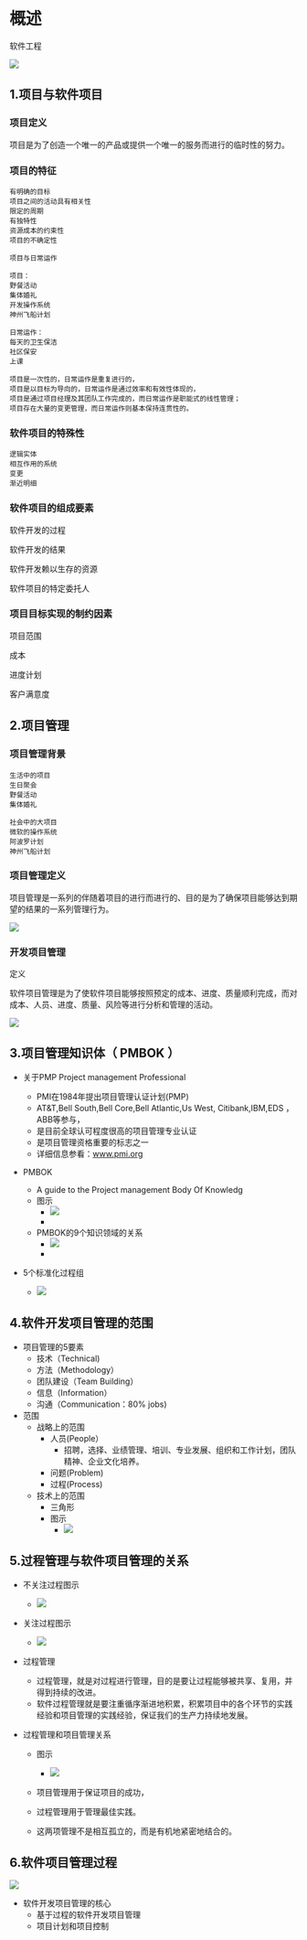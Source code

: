 # 概述

软件工程

![](https://cdn.jsdelivr.net/gh/ZanderZhao/img20/file/20200117221542.png)



## 1.项目与软件项目

### 项目定义

项目是为了创造一个唯一的产品或提供一个唯一的服务而进行的临时性的努力。

### 项目的特征

```
有明确的目标
项目之间的活动具有相关性
限定的周期
有独特性
资源成本的约束性 
项目的不确定性 
```



```
项目与日常运作

项目：
野餐活动
集体婚礼
开发操作系统
神州飞船计划

日常运作：
每天的卫生保洁
社区保安
上课

项目是一次性的，日常运作是重复进行的，
项目是以目标为导向的，日常运作是通过效率和有效性体现的，
项目是通过项目经理及其团队工作完成的，而日常运作是职能式的线性管理；
项目存在大量的变更管理，而日常运作则基本保持连贯性的。 

```

### 软件项目的特殊性

```
逻辑实体
相互作用的系统
变更
渐近明细

```



### 软件项目的组成要素

软件开发的过程

软件开发的结果

软件开发赖以生存的资源

软件项目的特定委托人



### 项目目标实现的制约因素

项目范围

成本

进度计划

客户满意度



## 2.项目管理

### 项目管理背景

```
生活中的项目
生日聚会
野餐活动
集体婚礼

社会中的大项目
微软的操作系统
阿波罗计划
神州飞船计划
```





### 项目管理定义

项目管理是一系列的伴随着项目的进行而进行的、目的是为了确保项目能够达到期望的结果的一系列管理行为。

![](https://cdn.jsdelivr.net/gh/ZanderZhao/img20/file/20200117221543.png)









### 开发项目管理

定义

 软件项目管理是为了使软件项目能够按照预定的成本、进度、质量顺利完成，而对成本、人员、进度、质量、风险等进行分析和管理的活动。  

![](https://cdn.jsdelivr.net/gh/ZanderZhao/img20/file/20200117221544.png)



 

## 3.项目管理知识体（ PMBOK ）

- 关于PMP
  Project management Professional

  - PMI在1984年提出项目管理认证计划(PMP)
  - AT&T,Bell South,Bell Core,Bell Atlantic,Us West, Citibank,IBM,EDS ，ABB等参与，
  - 是目前全球认可程度很高的项目管理专业认证
  - 是项目管理资格重要的标志之一
  - 详细信息参看：www.pmi.org

- PMBOK

  - A guide to the Project management Body Of Knowledg 
  - 图示
    - ![](https://cdn.jsdelivr.net/gh/ZanderZhao/img20/file/20200117221545.png)
    - 
  - PMBOK的9个知识领域的关系
    - ![](https://cdn.jsdelivr.net/gh/ZanderZhao/img20/file/20200117221546.png)
    - 

- 5个标准化过程组

  - ![](https://cdn.jsdelivr.net/gh/ZanderZhao/img20/file/20200117221547.png)

    

## 4.软件开发项目管理的范围

- 项目管理的5要素
  - 技术（Technical)
  - 方法（Methodology）
  - 团队建设（Team Building）
  - 信息（Information）
  - 沟通（Communication：80% jobs)
- 范围
  - 战略上的范围
    - 人员(People）
      - 招聘，选择、业绩管理、培训、专业发展、组织和工作计划，团队精神、企业文化培养。
    - 问题(Problem)
    - 过程(Process)
  - 技术上的范围
    - 三角形
    - 图示
      - ![](https://cdn.jsdelivr.net/gh/ZanderZhao/img20/file/20200117221548.png)

## 5.过程管理与软件项目管理的关系

- 不关注过程图示

  - ![](https://cdn.jsdelivr.net/gh/ZanderZhao/img20/file/20200117221549.png)

    

- 关注过程图示

  - ![](https://cdn.jsdelivr.net/gh/ZanderZhao/img20/file/20200117221550.png)

    

- 过程管理

  - 过程管理，就是对过程进行管理，目的是要让过程能够被共享、复用，并得到持续的改进。
  - 软件过程管理就是要注重循序渐进地积累，积累项目中的各个环节的实践经验和项目管理的实践经验，保证我们的生产力持续地发展。

- 过程管理和项目管理关系

  - 图示
    - ![](https://cdn.jsdelivr.net/gh/ZanderZhao/img20/file/20200117221551.png)

      
  - 项目管理用于保证项目的成功，
  - 过程管理用于管理最佳实践。
  - 这两项管理不是相互孤立的，而是有机地紧密地结合的。

## 6.软件项目管理过程

![](https://cdn.jsdelivr.net/gh/ZanderZhao/img20/file/20200117221552.png)

- 软件开发项目管理的核心
  - 基于过程的软件开发项目管理
  - 项目计划和项目控制























